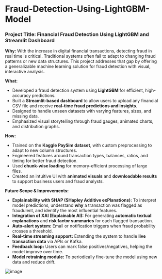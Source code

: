 # Fraud-Detection-Using-LightGBM-Model

### **Project Title:** Financial Fraud Detection Using LightGBM and Streamlit Dashboard

**Why:**
With the increase in digital financial transactions, detecting fraud in real time is critical. Traditional systems often fail to adapt to changing fraud patterns or new data structures. This project addresses that gap by offering a generalizable machine learning solution for fraud detection with visual, interactive analysis.

**What:**
* Developed a fraud detection system using **LightGBM** for efficient, high-accuracy predictions.
* Built a **Streamlit-based dashboard** to allow users to upload any financial CSV file and receive **real-time fraud predictions and insights**.
* Designed to handle unseen datasets with varying features, sizes, and missing data.
* Emphasized visual storytelling through fraud gauges, animated charts, and distribution graphs.

**How:**
* Trained on the **Kaggle PaySim dataset**, with custom preprocessing to adapt to new column structures.
* Engineered features around transaction types, balances, ratios, and timing for better fraud detection.
* Used **chunk-wise loading** for memory-efficient processing of large files.
* Created an intuitive UI with **animated visuals** and **downloadable results** to support business users and fraud analysts.

**Future Scope & Improvements:**
* **Explainability with SHAP (SHapley Additive exPlanations):** To interpret model predictions, understand **why** a transaction was flagged as fraudulent, and identify the most influential features.
* **Integration of XAI (Explainable AI):** For generating **automatic textual explanations** and **risk factor summaries** for each flagged transaction.
* **Auto-alert system:** Email or notification triggers when fraud probability crosses a threshold.
* **Real-time streaming support:** Extending the system to handle **live transaction data** via APIs or Kafka.
* **Feedback loop:** Users can mark false positives/negatives, helping the model improve over time.
* **Model retraining module:** To periodically fine-tune the model using new data and reduce drift.

![image](https://github.com/user-attachments/assets/eab577a2-cb15-421d-8dc9-e1d0ec497b1a)
